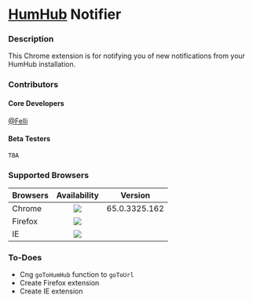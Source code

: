 # [HumHub](https://www.humhub.org/en) Notifier

### Description
This Chrome extension is for notifying you of new notifications from your HumHub installation.

### Contributors
#### Core Developers
[@Felli](https://github.com/Felli)

#### Beta Testers
`TBA`

### Supported Browsers
| Browsers   | Availability | Version |
|----------|:-------------:|:-------------:|
| Chrome | ![](https://img.shields.io/badge/Chrome-Available-green.svg) | 65.0.3325.162 |
| Firefox | ![](https://img.shields.io/badge/Firefox-N%2FA-red.svg) | |
| IE | ![](https://img.shields.io/badge/IE-N%2FA-red.svg) | |

### To-Does
- Cng `goToHumHub` function to `goToUrl`
- Create Firefox extension
- Create IE extension

